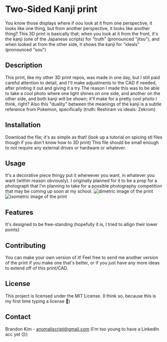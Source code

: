 # Two-Sided Kanji print
You know those displays where if oou look at it from one perspective, it looks like one thing, but from another perspective, it looks like another thing?
This 3D print is basically that; when you look at it from the front, it's the kanji (one of the Japanese scripts) for "truth" (pronounced "jitsu"), and when looked at from the other side, it shows the kanji for "ideals" (pronounced "sou")

## Description
This print, like my other 3D print repos, was made in one day, but I still paid careful attention to detail, and I'll make adjustments to the CAD if needed, after printing it out and giving it a try
The reason I made this was to be able to take a cool photo where one light shines on one side, and another on the other side, and both kanji will be shown; it'll make for a pretty cool photo I think, right?
Also this "duality" between the meanings of the kanji is a subtle reference from Pokemon, specifically  (truth: Reshiram vs ideals: Zekrom)

## Installation
Download the file; it's as simple as that! (look up a tutorial on spicing stl files though if you don't know how to 3D print)
This file should be small enough to not require any external drives or hardware or whatever.

## Usage
It's a decorative piece thingy put it whereever you want, in whatever you want (within reason obviously).
I originally planned for it to be a prop for a photograph that I'm planning to take for a possible photography competition that may be coming up soon at my school.
![dimetric image of the print](https://github.com/user-attachments/assets/e9b50a3a-1799-4efa-8c74-9861bf64d4d3)
![isometric image of the print](https://github.com/user-attachments/assets/94f0c1c5-529c-45cb-98dc-20fa68a96b7b)

## Features
It's designed to be free-standing (hopefully it is, I tried to allign their lower points)

## Contributing
You can make your own version of it!
Feel free to send me another version of the print if you make one that's better, or if you just have any more ideas to extend off of this print/CAD.

## License
This project is licensed under the MIT License.
(I think so, because this is my first time typing a license 😬)

## Contact
Brandon Kim - anomaliscript@gmail.com (I'm too young to have a LinkedIn acc yet 😔)
